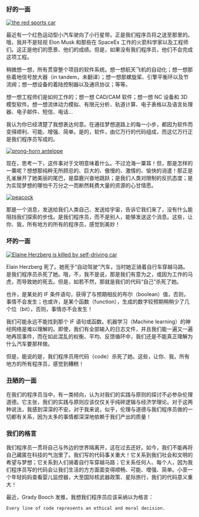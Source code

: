 
<h3><a id="user-content-好的一面" class="anchor" aria-hidden="true" href="#好的一面"></a>好的一面</h3>
<p><a target="_blank" rel="noopener noreferrer" href="https://camo.githubusercontent.com/2687d5c5011b7242956d879981f88f4fa58a793b/68747470733a2f2f626c6f672e636c65616e636f6465722e636f6d2f6173736574732f737461726d616e2e6a706567"><img src="https://camo.githubusercontent.com/2687d5c5011b7242956d879981f88f4fa58a793b/68747470733a2f2f626c6f672e636c65616e636f6465722e636f6d2f6173736574732f737461726d616e2e6a706567" alt="the red sports car" title="the red sports car" data-canonical-src="https://blog.cleancoder.com/assets/starman.jpeg" style="max-width:100%;"></a></p>
<p>最近有一个红色运动型小汽车驶向了小行星带。正是我们程序员将之送至那里的。哦，我并不是轻视 Elon Musk 和那些在 SpaceEx 工作的火箭科学家以及工程师们。这正是他们的愿景、他们的成绩。但是，如果没有我们程序员，他们不会完成这项工程。</p>
<p>稍微想一想，所有贯穿整个项目的软件系统。想一想航天飞机的自动化；想一想那些着地信号放大器（in tandem，未翻译）；想一想那螺旋桨、引擎平衡环以及节流阀；想一想设备的着陆控制器以及通讯协议；等等。</p>
<p>想一想工程师们是如何工作的；想一想 CAD/CAM 软件；想一想 NC 设备和 3D 模型软件。想一想流体动力模拟、有限元分析、轨道计算、电子表格以及语言处理器、电子邮件、短信、电话...</p>
<p>我认为你已经清楚了我想表达何意。在通往梦想道路上的每一小步，都因为软件而变得顺利、可能、增强、简单。是的，软件，由亿万行的代码组成，而这亿万行正是我们程序员写成的。</p>
<p><a target="_blank" rel="noopener noreferrer" href="https://camo.githubusercontent.com/f5b0bee8a60df6ed92f527ae48465f5c783af949/68747470733a2f2f6a6f686e72616b6573747261772e66696c65732e776f726470726573732e636f6d2f323030392f30382f70726f6e67686f726e2e6a7067"><img src="https://camo.githubusercontent.com/f5b0bee8a60df6ed92f527ae48465f5c783af949/68747470733a2f2f6a6f686e72616b6573747261772e66696c65732e776f726470726573732e636f6d2f323030392f30382f70726f6e67686f726e2e6a7067" alt="prong-horn antelope" title="prong-horn antelope" data-canonical-src="https://johnrakestraw.files.wordpress.com/2009/08/pronghorn.jpg" style="max-width:100%;"></a></p>
<p>现在，思考一下，这件事对于文明意味着什么。不过沧海一粟耳！但，那是怎样的一粟呢？想想那纯粹无所顾忌的、巨大的、傲慢的、激情的、愉快的消遣！那正是孔雀展开了她美丽的尾巴，是糜鹿兴奋地跳跃；是我们人类对限制的反抗态度；是为实现梦想的哪怕千万分之一而断然耗费大量的资源的心甘情愿。</p>
<p><a target="_blank" rel="noopener noreferrer" href="https://camo.githubusercontent.com/80ae334ee61d9f0d7a5aca021f1c1ebe10ad0908/68747470733a2f2f636e2e62696e672e636f6d2f74683f69643d4f49502e787a37625365394e7a6d4244466d592d73444c544f774861456f267069643d4170692672733d31"><img src="https://camo.githubusercontent.com/80ae334ee61d9f0d7a5aca021f1c1ebe10ad0908/68747470733a2f2f636e2e62696e672e636f6d2f74683f69643d4f49502e787a37625365394e7a6d4244466d592d73444c544f774861456f267069643d4170692672733d31" alt="peacock" title="the peacock" data-canonical-src="https://cn.bing.com/th?id=OIP.xz7bSe9NzmBDFmY-sDLTOwHaEo&amp;pid=Api&amp;rs=1" style="max-width:100%;"></a></p>
<p>那是一个消息，发送给我们人类自己、发送给宇宙，告诉它我们来了，没有什么能阻挡我们探索的步伐。是我们程序员，而不是别人，能够发送这个消息。这些，让你、我，所有地方的所有的程序员，感觉到美妙！</p>
<h3><a id="user-content-坏的一面" class="anchor" aria-hidden="true" href="#坏的一面"></a>坏的一面</h3>
<p><a target="_blank" rel="noopener noreferrer" href="https://camo.githubusercontent.com/9d66e21ef3f94adaf68659f7766020fe005ab05d/68747470733a2f2f626c6f672e636c65616e636f6465722e636f6d2f6173736574732f6461736863616d756265722e6a7067"><img src="https://camo.githubusercontent.com/9d66e21ef3f94adaf68659f7766020fe005ab05d/68747470733a2f2f626c6f672e636c65616e636f6465722e636f6d2f6173736574732f6461736863616d756265722e6a7067" alt="Elaine Herzberg is killed by self-driving car" title="Elaine Herzberg is killed by self-driving car" data-canonical-src="https://blog.cleancoder.com/assets/dashcamuber.jpg" style="max-width:100%;"></a></p>
<p>Elain Herzberg 死了。她死于“自动驾驶”汽车，当时她正骑着自行车穿越马路。是我们程序员杀死了她。哦，不，我不是说，那是我们有意为之，或因为工作的马虎，而导致她的死去。但是，如若不然，那就是我们的代码“自己”杀死了她。</p>
<p>也许，是某处的 IF 条件语句，获得了与预期相反的布尔（boolean）值，否则，事情不会发生；也或许，是某个函数（function），生成的数字较预期稍稍少了几个位（bit），否则，事情亦不会发生！</p>
<p>我们可能永远不能找到那个 IF 语句或函数。机器学习（Machine learning）的神经网络是难以理解的。即使，我们有全部输入的日志文件，并且我们能一遍又一遍地再现事件，而在如此混乱的权衡、平均、反馈循环中，我们还是不能真正理解为什么汽车要那样做。</p>
<p>但是，能说的是，我们程序员用代码（code）杀死了她。这些，让你、我，所有地方的所有程序员，感觉到糟糕！</p>
<h3><a id="user-content-丑陋的一面" class="anchor" aria-hidden="true" href="#丑陋的一面"></a>丑陋的一面</h3>
<p>在我们的程序员当中，有一类倾向，认为对我们的实践与原则的探讨不必参杂伦理道德。它主张，我们的实践与原则应该仅仅关乎纯碎逻辑与经济学理论。对于这两种说法，我感到深深的不安。对于我来说，似乎，伦理与道德与我们程序员做的一切都有关系，因为太多的事情都深深地依赖于我们产出的质量！</p>
<h3><a id="user-content-我们的格言" class="anchor" aria-hidden="true" href="#我们的格言"></a>我们的格言</h3>
<p>我们程序员一贯将自己与外边的世界隔离开，这在过去还好。如今，我们不能再将自己藏匿在科技的气泡里了。我们写的代码事关重大！它关系到我们社会和文明的希望与梦想；它关系到人们骑着自行车穿越马路；它关系任何人、每个人，因为我们程序员写的代码会让我们生活的方方面面变得顺畅、可能、增强、简单。小至一个年轻妈妈查看婴儿监控器，大至国际核武器政策、星际旅行，我们的代码意义重大！</p>
<p>最近，Grady Booch 发推，我想我们程序员应该采纳以为格言：</p>
<pre><code>Every line of code represents an ethical and moral decision.
</code></pre>

